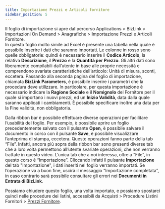 ```yaml
---
title: Importazione Prezzi e Articoli fornitore
sidebar_position: 5
---
```


Il foglio di importazione si apre dal percorso Applications > BizLink > Importazioni On Demand > Anagrafiche > Importazione Prezzi e Articoli Fornitore.         
In questo foglio molto simile ad Excel è presente una tabella nella quale è possibile inserire i dati che saranno importati.
Le colonne in rosso sono quelle obbligatorie: quindi è necessario inserire il **Codice Articolo**, la relativa **Descrizione**, il **Prezzo** e la **Quantità per Prezzo**. Gli altri dati sono liberamente compilabili dall’utente in base alle proprie necessità e comprendono svariate caratteristiche dell’articolo: Unità di misura, sconti, eccetera.
Passando alla seconda pagina del foglio di importazione, chiamata **BizLink Parameters**, è possibile inserire i parametri che la procedura deve utilizzare. In particolare, per questa importazione è necessario indicare la **Ragione Sociale** e il **Nomignolo** del Fornitore per il quale si importano i nuovi prezzi, ed un **Inizio Validità**, data dalla quale saranno applicati i cambiamenti. È possibile specificare inoltre una data per la Fine validità, non obbligatoria.

Dalla ribbon bar è possibile effettuare diverse operazioni per facilitare l’usabilità del foglio. Per esempio, è possibile aprire un foglio precedentemente salvato con il pulsante **Open**, è possibile salvare il documento in corso con il pulsante **Save**, è possibile visualizzare l’anteprima di stampa, eccetera. Queste operazioni fanno parte della tab “File”. Infatti, ancora più sopra della ribbon bar sono presenti diverse tab che a loro volta permettono all’utente svariate operazioni, che non verranno trattate in questo video. L’unica tab che a noi interessa, oltre a “File”, in questo corso è “Importazione”.
Cliccando infatti il pulsante **Importazione** del tab "Importazione", i dati inseriti nel foglio verranno importati. Se l’operazione va a buon fine, uscirà il messaggio “Importazione completata”, in caso contrario sarà possibile consultare gli errori nei **Documenti in Entrata di BizLink**.

Possiamo chiudere questo foglio, una volta importato, e possiamo spostarci quindi nelle procedure dei listini, accessibili da Acquisti > Procedure Listini Fornitori > [Prezzi Fornitore](/docs/purchase/purchase-price-lists/procedures/supplier-price).